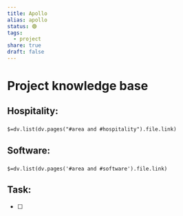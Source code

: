 ```yaml
---
title: Apollo
alias: apollo
status: 🟢
tags:
  - project
share: true
draft: false
---
```


# Project knowledge base

## Hospitality:
###
`$=dv.list(dv.pages("#area and #hospitality").file.link)`

## Software:
### 
`$=dv.list(dv.pages('#area and #software').file.link)`

## Task:
- [ ] 

